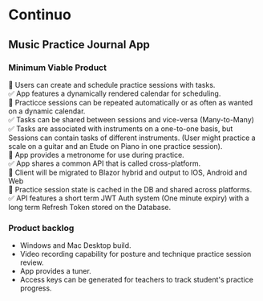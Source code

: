 # Continuo  
## Music Practice Journal App  
### Minimum Viable Product
:white_square_button: Users can create and schedule practice sessions with tasks.  
:white_check_mark: App features a dynamically rendered calendar for scheduling.  
:white_square_button: Practicce sessions can be repeated automatically or as often as wanted on a dynamic calendar.  
:white_check_mark: Tasks can be shared between sessions and vice-versa (Many-to-Many)  
:white_check_mark: Tasks are associated with instruments on a one-to-one basis, but Sessions can contain tasks of different instruments. (User might practice a scale on a guitar and an Etude on Piano in one practice session).  
:white_square_button: App provides a metronome for use during practice.  
:white_check_mark: App shares a common API that is called cross-platform.  
:white_square_button: Client will be migrated to Blazor hybrid and output to IOS, Android and Web  
:white_square_button: Practice session state is cached in the DB and shared across platforms.  
:white_check_mark: API features a short term JWT Auth system (One minute expiry) with a long term Refresh Token stored on the Database.
### Product backlog
* Windows and Mac Desktop build.
* Video recording capability for posture and technique practice session review.
* App provides a tuner.
* Access keys can be generated for teachers to track student's practice progress.
